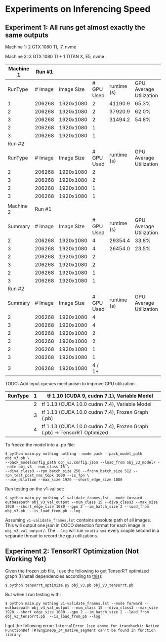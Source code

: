 # Experiments on Inferencing Speed



## Experiment 1: All runs get almost exactly the same outputs

Machine 1: 2 GTX 1080 TI, i7, nvme

Machine 2: 3 GTX 1080 TI + 1 TITAN X, E5, nvme

| Machine 1    | Run #1  |            |            |             |                         |             |
|---------|---------|------------|------------|-------------|-------------------------|-------------|
| RunType | # Image | Image Size | # GPU Used | runtime (s) | GPU Average Utilization | Per GPU FPS |
| 1       | 206268  | 1920x1080  | 2          | 41190.9     | 65.3%                   | 2.50        |
| 2       | 206268  | 1920x1080  | 2          | 37920.9     | 62.0%                   | 2.72        |
| 3       | 206268  | 1920x1080  | 2          | 31494.2     | 54.8%                   | 3.27        |
| 2       | 206268  | 1920x1080  | 1          |             |                         |             |
| 3       | 206268  | 1920x1080  | 1          |             |                         |             |
| Run #2  |         |            |            |             |                         |             |
| RunType | # Image | Image Size | # GPU Used | runtime (s) | GPU Average Utilization | Per GPU FPS |
| 2       | 206268  | 1920x1080  | 2          |             |                         |             |
| 3       | 206268  | 1920x1080  | 2          |             |                         |             |
| 2       | 206268  | 1920x1080  | 1          |             |                         |             |
| 3       | 206268  | 1920x1080  | 1          |             |                         |             |
|         |         |            |            |             |                         |             |
| Machine 2    | Run #1  |            |            |             |                         |             |
| Summary | # Image | Image Size | # GPU Used | runtime (s) | GPU Average Utilization | Per GPU FPS |
| 2       | 206268  | 1920x1080  | 4          | 29354.4     | 33.8%                   | 1.76        |
| 3       | 206268  | 1920x1080  | 4          | 26454.0     | 23.5%                   | 1.95        |
| 2       | 206268  | 1920x1080  | 2          |             |                         |             |
| 3       | 206268  | 1920x1080  | 2          |             |                         |             |
| 2       | 206268  | 1920x1080  | 1          |             |                         |             |
| 3       | 206268  | 1920x1080  | 1          |             |                         |             |
| Run #2  |         |            |            |             |                         |             |
| Summary | # Image | Image Size | # GPU Used | runtime (s) | GPU Average Utilization | Per GPU FPS |
| 2       | 206268  | 1920x1080  | 4          |             |                         |             |
| 3       | 206268  | 1920x1080  | 4          |             |                         |             |
| 2       | 206268  | 1920x1080  | 2          |             |                         |             |
| 3       | 206268  | 1920x1080  | 2          |             |                         |             |
| 2       | 206268  | 1920x1080  | 1          |             |                         |             |
| 3       | 206268  | 1920x1080  | 1          |             |                         |             |
| 3       | 206268  | 1920x1080  | 4 / 1*     |             |                         |             |

TODO: Add input queues mechanism to improve GPU utilization.

| RunType | 1 | tf 1.10 (CUDA 9, cudnn 7.1), Variable Model                             |
|---------|---|-------------------------------------------------------------------------|
|         | 2 | tf 1.13 (CUDA 10.0 cudnn 7.4), Variable Model                           |
|         | 3 | tf 1.13 (CUDA 10.0 cudnn 7.4), Frozen Graph (.pb)                       |
|         | 4 | tf 1.13 (CUDA 10.0 cudnn 7.4), Frozen Graph (.pb) -> TensorRT Optimized |

To freeze the model into a .pb file:
```
$ python main.py nothing nothing --mode pack --pack_model_path obj_v3.pb \
--pack_modelconfig_path obj_v3.config.json --load_from obj_v3_model/ --note obj_v3 --num_class 15 \
--diva_class3 --rpn_batch_size 256 --frcnn_batch_size 512 --rpn_test_post_nms_topk 1000 --is_fpn \
--use_dilation --max_size 1920 --short_edge_size 1080
```

Run testing on the v1-val set:
```
$ python main.py nothing v1-validate_frames.lst --mode forward --outbasepath obj_v3_val_output --num_class 15 --diva_class3 --max_size 1920 --short_edge_size 1080 --gpu 2 --im_batch_size 2 --load_from obj_v3.pb  --is_load_from_pb --log
```
Assuming `v1-validate_frames.lst` contains absolute path of all images. This will output one json in COCO detection format for each image in `obj_v3_val_output/`. The `--log` will run `nvidia-smi` every couple second in a separate thread to record the gpu utilizations.

## Experiment 2: TensorRT Optimization (Not Working Yet)

Given the frozen .pb file, I use the following to get TensorRT optimized graph (I install dependencies according to [this](https://www.tensorflow.org/install/gpu#ubuntu_1604_cuda_10)):
```
$ python tensorrt_optimize.py obj_v3.pb obj_v3_tensorrt.pb
```

But when I run testing with:
```
$ python main.py nothing v1-validate_frames.lst --mode forward --outbasepath obj_v3_val_output --num_class 15 --diva_class3 --max_size 1920 --short_edge_size 1080 --gpu 2 --im_batch_size 2 --load_from obj_v3_tensorrt.pb  --is_load_from_pb --log
```
I got the following error:
`InternalError (see above for traceback): Native FunctionDef TRTEngineOp_34_native_segment can't be found in function library`